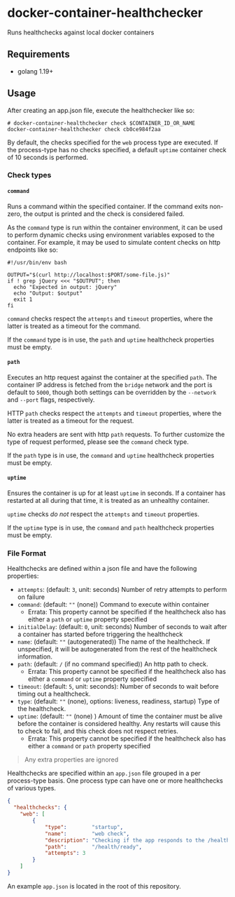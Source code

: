 # docker-container-healthchecker

Runs healthchecks against local docker containers

## Requirements

- golang 1.19+

## Usage

After creating an app.json file, execute the healthchecker like so:

```shell
# docker-container-healthchecker check $CONTAINER_ID_OR_NAME
docker-container-healthchecker check cb0ce984f2aa
```

By default, the checks specified for the `web` process type are executed. If the process-type has no checks specified, a default `uptime` container check of 10 seconds is performed.

### Check types

#### `command`

Runs a command within the specified container. If the command exits non-zero, the output is printed and the check is considered failed.

As the `command` type is run within the container environment, it can be used to perform dynamic checks using environment variables exposed to the container. For example, it may be used to simulate content checks on http endpoints like so:

```shell
#!/usr/bin/env bash

OUTPUT="$(curl http://localhost:$PORT/some-file.js)"
if ! grep jQuery <<< "$OUTPUT"; then
  echo "Expected in output: jQuery"
  echo "Output: $output"
  exit 1
fi
```

`command` checks respect the `attempts` and `timeout` properties, where the latter is treated as a timeout for the command.

If the `command` type is in use, the `path` and `uptime` healthcheck properties must be empty.

#### `path`

Executes an http request against the container at the specified `path`. The container IP address is fetched from the `bridge` network and the port is default to `5000`, though both settings can be overridden by the `--network` and `--port` flags, respectively.

HTTP `path` checks respect the `attempts` and `timeout` properties, where the latter is treated as a timeout for the request.

No extra headers are sent with http `path` requests. To further customize the type of request performed, please see the `command` check type.

If the `path` type is in use, the `command` and `uptime` healthcheck properties must be empty.

#### `uptime`

Ensures the container is up for at least `uptime` in seconds. If a container has restarted at all during that time, it is treated as an unhealthy container.

`uptime` checks _do not_ respect the `attempts` and `timeout` properties.

If the `uptime` type is in use, the `command` and `path` healthcheck properties must be empty.

### File Format

Healthchecks are defined within a json file and have the following properties:

- `attempts`: (default: `3`, unit: seconds) Number of retry attempts to perform on failure
- `command`: (default: `""` (none)) Command to execute within container
    - Errata: This property cannot be specified if the healthcheck also has either a `path` or `uptime` property specified
- `initialDelay`: (default: `0`, unit: seconds) Number of seconds to wait after a container has started before triggering the healthcheck
- `name`: (default: `""` (autogenerated)) The name of the healthcheck. If unspecified, it will be autogenerated from the rest of the healthcheck information.
- `path`: (default: `/` (if no command specified)) An http path to check.
    - Errata: This property cannot be specified if the healthcheck also has either a `command` or `uptime` property specified
- `timeout`: (default: `5`, unit: seconds): Number of seconds to wait before timing out a healthcheck.
- `type`: (default: `""` (none), options: liveness, readiness, startup) Type of the healthcheck.
- `uptime`: (default: `""` (none) ) Amount of time the container must be alive before the container is considered healthy. Any restarts will cause this to check to fail, and this check does not respect retries.
    - Errata: This property cannot be specified if the healthcheck also has either a `command` or `path` property specified

> Any extra properties are ignored

Healthchecks are specified within an `app.json` file grouped in a per process-type basis. One process type can have one or more healthchecks of various types.

```json
{
  "healthchecks": {
    "web": [
        {
            "type":        "startup",
            "name":        "web check",
            "description": "Checking if the app responds to the /health/ready endpoint",
            "path":        "/health/ready",
            "attempts": 3
        }
    ]
}
```

An example `app.json` is located in the root of this repository.
